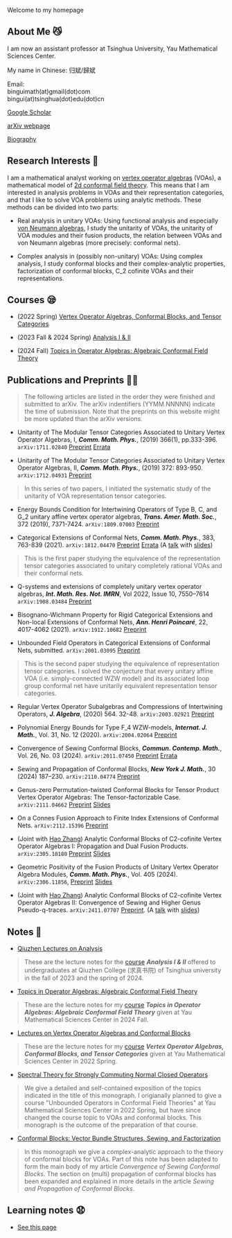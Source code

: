 Welcome to my homepage

## About Me 😼
I am now an assistant professor at Tsinghua University, Yau Mathematical Sciences Center.

My name in Chinese: 归斌/歸斌

Email: <br>
binguimath(at)gmail(dot)com <br>
bingui(at)tsinghua(dot)edu(dot)cn


[Google Scholar](https://scholar.google.com/citations?user=J1eHXH0AAAAJ&hl=en)

[arXiv webpage](https://arxiv.org/a/gui_b_1.html)

[Biography](Bio.md)




##  Research Interests 🧐

I am a mathematical analyst working on [vertex operator algebras](https://en.wikipedia.org/wiki/Vertex_operator_algebra) (VOAs), a mathematical model of [2d conformal field theory](https://en.wikipedia.org/wiki/Two-dimensional_conformal_field_theory). This means that I am interested in analysis problems in VOAs and their representation categories, and that I like to solve VOA problems using analytic methods. These methods can be divided into two parts: 

- Real analysis in unitary VOAs: Using functional analysis and especially [von Neumann algebras](https://en.wikipedia.org/wiki/Von_Neumann_algebra), I study the unitarity of VOAs, the unitarity of VOA modules and their fusion products, the relation between VOAs and von Neumann algebras (more precisely: conformal nets).

- Complex analysis in (possibly non-unitary) VOAs: Using complex analysis, I study conformal blocks and their complex-analytic properties, factorization of conformal blocks, C_2 cofinite VOAs and their representations.



<!--I view myself an analyst rather than (say) an algebraist, a geometer, or a topologist. This means that I need less motivational background to study analysis than to study the other branches of mathematics, and that I tend to understand the other branches in an analytic way.-->





## Courses 😪
- (2022 Spring) [Vertex Operator Algebras, Conformal Blocks, and Tensor Categories](Courses/Course_2022_VOA.md)
 
- (2023 Fall & 2024 Spring) [Analysis I & II](Courses/Course_2023_Analysis.md)

- (2024 Fall) [Topics in Operator Algebras: Algebraic Conformal Field Theory](Courses/Course_2024_ACFT.md)


## Publications and Preprints 😵‍💫



> The following articles are listed in the order they were finished and submitted to arXiv. The arXiv indentifiers (YYMM.NNNNN) indicate the time of submission. Note that the preprints on this website might be more updated than the arXiv versions.

- Unitarity of The Modular Tensor Categories Associated to Unitary Vertex Operator Algebras, I, ***Comm. Math. Phys.***, (2019) 366(1), pp.333-396. `arXiv:1711.02840` [Preprint](Files/2017_UU1.pdf) [Errata](Files/Errata/2017_UU1_Errata.pdf)

- Unitarity of The Modular Tensor Categories Associated to Unitary Vertex Operator Algebras, II,  ***Comm. Math. Phys.***, (2019) 372: 893-950. `arXiv:1712.04931` [Preprint](Files/2017_UU2.pdf) 
> In this series of two papers, I initiated the systematic study of the unitarity of VOA representation tensor categories.


 
- Energy Bounds Condition for Intertwining Operators of Type B, C, and G_2
unitary affine vertex operator algebras,  ***Trans. Amer. Math. Soc.***, 372 (2019), 7371-7424. `arXiv:1809.07003` [Preprint](Files/2018_BCG.pdf)



- Categorical Extensions of Conformal Nets, ***Comm. Math. Phys.***, 383, 763-839 (2021). `arXiv:1812.04470` [Preprint](Files/2018_CE.pdf) [Errata](Files/Errata/2018_CE_Errata.pdf) (A [talk](https://www.youtube.com/watch?v=E-05-DkG2xc) with [slides](Files/2021_Categorical_Extensions_MPPM.pdf))
> This is the first paper studying the equivalence of the representation tensor categories associated to unitary completely rational VOAs and their conformal nets. 

- Q-systems and extensions of completely unitary vertex operator algebras, ***Int. Math. Res. Not. IMRN***, Vol 2022, Issue 10, 7550–7614 `arXiv:1908.03484` [Preprint](Files/2019_Ext.pdf)

- Bisognano-Wichmann Property for Rigid Categorical Extensions and Non-local Extensions of Conformal Nets, ***Ann. Henri Poincaré***, 22, 4017-4062 (2021). `arXiv:1912.10682` [Preprint](Files/2019_Bisognano-Wichmann.pdf)

- Unbounded Field Operators in Categorical Extensions of Conformal Nets, submitted. `arXiv:2001.03095` [Preprint](Files/2020_Strong-Braiding.pdf)
> This is the second paper studying the equivalence of representation tensor categories. I solved the conjecture that every unitary affine VOA (i.e. simply-connected WZW model) and its associated loop group conformal net have unitarily equivalent representation tensor categories.

- Regular Vertex Operator Subalgebras and Compressions of Intertwining Operators, ***J. Algebra***, (2020) 564. 32-48. `arXiv:2003.02921` [Preprint](Files/2020_Compressions.pdf)

- Polynomial Energy Bounds for Type F_4 WZW-models, ***Internat. J. Math.***, Vol. 31, No. 12 (2020). `arXiv:2004.02064` [Preprint](Files/2020_F4.pdf)

- Convergence of Sewing Conformal Blocks,  ***Commun. Contemp. Math.***, Vol. 26, No. 03 (2024). `arXiv:2011.07450`  [Preprint](Files/2020_Sewing.pdf) [Errata](Files/Errata/2020_Errata_Sewing.pdf)

- Sewing and Propagation of Conformal Blocks, ***New York J. Math.***, 30 (2024) 187–230. `arXiv:2110.04774`  [Preprint](Files/2021_Propagation.pdf)

- Genus-zero Permutation-twisted Conformal Blocks for Tensor Product Vertex Operator Algebras: The Tensor-factorizable Case.  `arXiv:2111.04662`  [Preprint](Files/2021_Permutation.pdf)  [Slides](Files/2022_BIMSA.pdf)

- On a Connes Fusion Approach to Finite Index Extensions of Conformal Nets. `arXiv:2112.15396`  [Preprint](Files/2021_Extensions.pdf)

- (Joint with [Hao Zhang](https://zhanghao1999math.github.io/homepage/)) Analytic Conformal Blocks of C2-cofinite Vertex Operator Algebras I: Propagation and Dual Fusion Products. `arXiv:2305.10180`  [Preprint](Files/2023_Conformal_Block_1.pdf) [Slides](Files/2023_SJTU.pdf)

- Geometric Positivity of the Fusion Products of Unitary Vertex Operator Algebra Modules, ***Comm. Math. Phys.***, Vol. 405 (2024).  `arXiv:2306.11856`, [Preprint](Files/2023_Geometric_Positivity.pdf) [Slides](Files/2023_Tokyo.pdf)
<!--- In the slides, the relationship between the unitarity of conformal blocks and diagonal full-boundary CFT is discussed. I make several conjectures that are not mentioned in the paper.--->

- (Joint with [Hao Zhang](https://zhanghao1999math.github.io/homepage/)) Analytic Conformal Blocks of C2-cofinite Vertex Operator Algebras II: Convergence of Sewing and Higher Genus Pseudo-q-traces. `arXiv:2411.07707` [Preprint](Files/2024_CB2.pdf). (A [talk](https://youtu.be/0JJ9mW2UT3Y) with [slides](Files/Slides/2024_BIMSA_Nov.pdf))



## Notes 🥱

<!---The following notes are not listed in chronological order of writing, but are order by the level of recommendation.--->

- [Qiuzhen Lectures on Analysis](Files/2023_Analysis.pdf) 

> These are the lecture notes for the [course](Courses/Course_2023_Analysis.html)  ***Analysis I & II*** offered to undergraduates at Qiuzhen College (求真书院) of Tsinghua university in the fall of 2023 and the spring of 2024.

- [Topics in Operator Algebras: Algebraic Conformal Field Theory](https://binguimath.github.io/Files/2024_ACFT.pdf)

> These are the lecture notes for my [course](Courses/Course_2024_ACFT.md) ***Topics in Operator Algebras: Algebraic Conformal Field Theory***  given at Yau Mathematical Sciences Center in 2024 Fall. 


- [Lectures on Vertex Operator Algebras and Conformal Blocks](Files/2022_VOA_Lectures.pdf)

> These are the lecture notes for my [course](Courses/Course_2022_VOA.md) ***Vertex Operator Algebras, Conformal Blocks, and Tensor Categories*** given at Yau Mathematical Sciences Center in 2022 Spring.


- [Spectral Theory for Strongly Commuting Normal Closed Operators](Files/2021_Spectral.pdf) 


> We give a detailed and self-contained exposition of the topics indicated in the title of this monograph. I origianally planned to give a course "Unbounded Operators in Conformal Field Theories" at Yau Mathematical Sciences Center in 2022 Spring, but have since changed the course topic to VOAs and conformal blocks. This monograph is the outcome of the preparation of that course.  

- [Conformal Blocks: Vector Bundle Structures, Sewing, and Factorization](Files/2020_Conformal_Blocks.pdf) 


> In this monograph we give a complex-analytic approach to the theory of conformal blocks for VOAs. Part of this note has been adapted to form the main body of my article *Convergence of Sewing Conformal Blocks*. The section on (multi) propagation of conformal blocks has been expanded and explained in more details in the article *Sewing and Propagation of Conformal Blocks*.




## Learning notes 😧

- [See this page](Learning_Notes.md)




